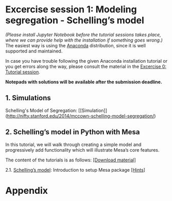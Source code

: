 # **Excercise session 1: Modeling segregation - Schelling’s model**

*(Please install Jupyter Notebook before the tutorial sessions takes place, where we can provide help with the installation if something goes wrong.)* The easiest way is using the [Anaconda](https://jupyter-notebook-beginner-guide.readthedocs.io/en/latest/install.html) distribution, since it is well supported and maintained.

In case you have trouble following the given Anaconda installation tutorial or you get errors along the way, please consult the material in the [Excercise 0: Tutorial session](https://github.com/dgarcia-eu/ComputationalModellingSocialSystems/blob/main/Exercise_00_Tut/Exercise_Tutorial.md).

**Notepads with solutions will be available after the submission deadline.**

## 1. Simulations

Schelling's Model of Segregation: [[Simulation]] (http://nifty.stanford.edu/2014/mccown-schelling-model-segregation/)

## 2. Schelling’s model in Python with Mesa

In this tutorial, we will walk through creating a simple model and progressively add functionality which will illustrate Mesa’s core features.

The content of the tutorials is as follows: [[Download material]](https://downgit.github.io/#/home?url=https://github.com/dgarcia-eu/ComputationalModellingSocialSystems/tree/main/Exercise_00_Tut/mesa_introduction)

2.1. [Schelling’s model](https://github.com/dgarcia-eu/ComputationalModellingSocialSystems/blob/main/Exercise_00_Tut/mesa_introduction/mesa_setup_tutorial.ipynb): Introduction to setup Mesa package [[Hints]](https://github.com/dgarcia-eu/ComputationalModellingSocialSystems/blob/main/Exercise_00_Tut/mesa_introduction/mesa_introductory_tutorial_complete_solution.ipynb)

# Appendix
